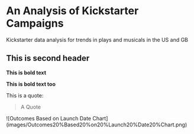 # An Analysis of Kickstarter Campaigns
Kickstarter data analysis for trends in plays and musicals in the US and GB

## This is second header
**This is bold text**

__This is bold text too__

This is a quote:
> A Quote

![Outcomes Based on Launch Date Chart] (images/Outcomes20%Based20%on20%Launch20%Date20%Chart.png)
